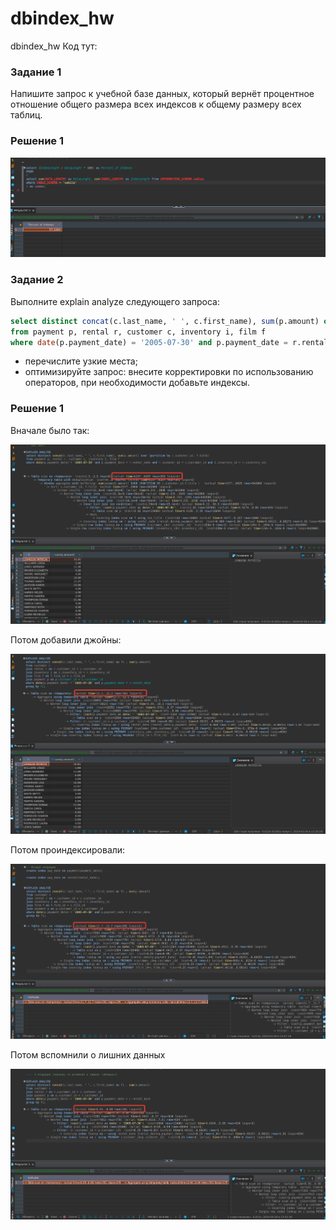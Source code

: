 # dbindex_hw
dbindex_hw
Код тут:


### Задание 1

Напишите запрос к учебной базе данных, который вернёт процентное отношение общего размера всех индексов к общему размеру всех таблиц.

### Решение  1

![img](https://github.com/valery-dubinin/dbindex_hw/blob/main/img/1.png)

### Задание 2

Выполните explain analyze следующего запроса:
```sql
select distinct concat(c.last_name, ' ', c.first_name), sum(p.amount) over (partition by c.customer_id, f.title)
from payment p, rental r, customer c, inventory i, film f
where date(p.payment_date) = '2005-07-30' and p.payment_date = r.rental_date and r.customer_id = c.customer_id and i.inventory_id = r.inventory_id
```
- перечислите узкие места;
- оптимизируйте запрос: внесите корректировки по использованию операторов, при необходимости добавьте индексы.

### Решение  1

Вначале было так:

![img](https://github.com/valery-dubinin/dbindex_hw/blob/main/img/2.png)

Потом добавили джойны:

![img](https://github.com/valery-dubinin/dbindex_hw/blob/main/img/3.png)

Потом проиндексировали:

![img](https://github.com/valery-dubinin/dbindex_hw/blob/main/img/4.png)

Потом вспомнили о лишних данных

![img](https://github.com/valery-dubinin/dbindex_hw/blob/main/img/5.png)
